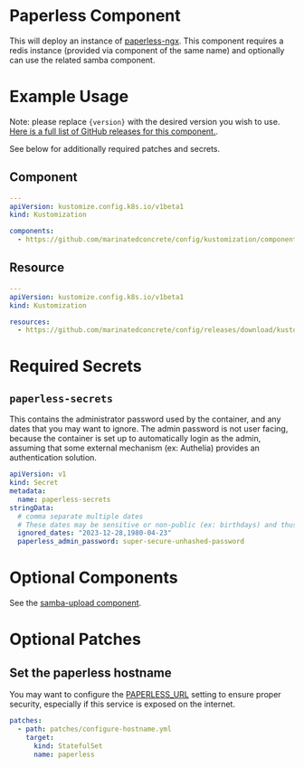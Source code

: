 # Paperless Component

This will deploy an instance of [paperless-ngx](https://docs.paperless-ngx.com/). This component requires a redis instance (provided via component of the same name) and optionally can use the related samba component.

# Example Usage

Note: please replace `{version}` with the desired version you wish to use.  [Here is a full list of GitHub releases for this component.](https://github.com/marinatedconcrete/config/releases?q=%22kustomize-paperless%22).

See below for additionally required patches and secrets.

## Component

```yaml
---
apiVersion: kustomize.config.k8s.io/v1beta1
kind: Kustomization

components:
  - https://github.com/marinatedconcrete/config/kustomization/components/paperless?ref=kustomize-paperless@v{version}
```

## Resource

```yaml
---
apiVersion: kustomize.config.k8s.io/v1beta1
kind: Kustomization

resources:
  - https://github.com/marinatedconcrete/config/releases/download/kustomize-paperless@v{version}/paperless.yml
```

# Required Secrets

## `paperless-secrets`

This contains the administrator password used by the container, and any dates that you may want to ignore. The admin password is not user facing, because the container is set up to automatically login as the admin, assuming that some external mechanism (ex: Authelia) provides an authentication solution.

```yaml
apiVersion: v1
kind: Secret
metadata:
  name: paperless-secrets
stringData:
  # comma separate multiple dates
  # These dates may be sensitive or non-public (ex: birthdays) and thus best represented as a secret.
  ignored_dates: "2023-12-28,1980-04-23"
  paperless_admin_password: super-secure-unhashed-password
```

# Optional Components

See the [samba-upload component](../samba-upload/README.md).

# Optional Patches

## Set the paperless hostname

You may want to configure the [PAPERLESS_URL](https://docs.paperless-ngx.com/configuration/#PAPERLESS_URL) setting to ensure proper security, especially if this service is exposed on the internet.

```yaml
patches:
  - path: patches/configure-hostname.yml
    target:
      kind: StatefulSet
      name: paperless
```

